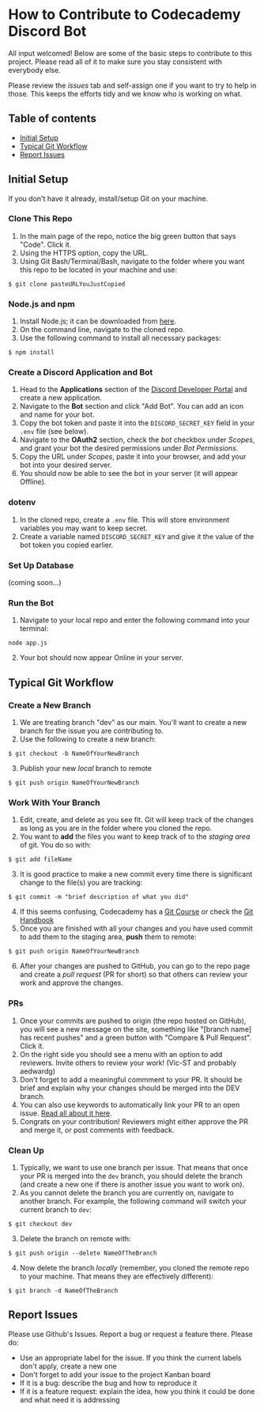 # How to Contribute to Codecademy Discord Bot

All input welcomed! Below are some of the basic steps to contribute to this project. Please read all of it to make sure you stay consistent with everybody else.

Please review the *issues* tab and self-assign one if you want to try to help in those. This keeps the efforts tidy and we know who is working on what.

## Table of contents

* [Initial Setup](#initial-setup)
* [Typical Git Workflow](#typical-git-workflow)
* [Report Issues](#report-issues)

## Initial Setup

If you don't have it already, install/setup Git on your machine.

### Clone This Repo

1. In the main page of the repo, notice the big green button that says "Code". Click it.
2. Using the HTTPS option, copy the URL.
3. Using Git Bash/Terminal/Bash, navigate to the folder where you want this repo to be located in your machine and use:
```
$ git clone pasteURLYouJustCopied
```

### Node.js and npm

1. Install Node.js; it can be downloaded from [here](https://nodejs.org/en/).
2. On the command line, navigate to the cloned repo.
3. Use the following command to install all necessary packages:
```
$ npm install
```

### Create a Discord Application and Bot

1. Head to the **Applications** section of the [Discord Developer Portal](https://discord.com/developers/applications) and create a new application.
2. Navigate to the **Bot** section and click "Add Bot". You can add an icon and name for your bot.
3. Copy the bot token and paste it into the `DISCORD_SECRET_KEY` field in your `.env` file (see below).
4. Navigate to the **OAuth2** section, check the *bot* checkbox under *Scopes*, and grant your bot the desired permissions under *Bot Permissions*.
5. Copy the URL under *Scopes*, paste it into your browser, and add your bot into your desired server.
6. You should now be able to see the bot in your server (it will appear Offline).

### dotenv

1. In the cloned repo, create a `.env` file. This will store environment variables you may want to keep secret.
2. Create a variable named `DISCORD_SECRET_KEY` and give it the value of the bot token you copied earlier.

### Set Up Database

(coming soon...)

### Run the Bot

1. Navigate to your local repo and enter the following command into your terminal:
```
node app.js
```
2. Your bot should now appear Online in your server.

## Typical Git Workflow

### Create a New Branch

1. We are treating branch "dev" as our main. You'll want to create a new branch for the issue you are contributing to.
2. Use the following to create a new branch:
```
$ git checkout -b NameOfYourNewBranch
```
3. Publish your new *local* branch to remote
```
$ git push origin NameOfYourNewBranch
```

### Work With Your Branch

1. Edit, create, and delete as you see fit. Git will keep track of the changes as long as you are in the folder where you cloned the repo.
2. You want to **add** the files you want to keep track of to the *staging area* of git. You do so with:
```
$ git add fileName
```
3. It is good practice to make a new commit every time there is significant change to the file(s) you are tracking:
```
$ git commit -m "brief description of what you did"
```
4. If this seems confusing, Codecademy has a [Git Course](https://www.codecademy.com/learn/learn-git) or check the [Git Handbook](https://guides.github.com/introduction/git-handbook/#basic-git)
5. Once you are finished with all your changes and you have used commit to add them to the staging area, **push** them to remote:
```
$ git push origin NameOfYourNewBranch
```
6. After your changes are pushed to GitHub, you can go to the repo page and create a *pull request* (PR for short) so that others can review your work and approve the changes.

### PRs

1. Once your commits are pushed to origin (the repo hosted on GitHub), you will see a new message on the site, something like "[branch name] has recent pushes" and a green button with "Compare & Pull Request". Click it.
2. On the right side you should see a menu with an option to add reviewers. Invite others to review your work! (Vic-ST and probably aedwardg)
3. Don't forget to add a meaningful commment to your PR. It should be brief and explain why your changes should be merged into the DEV branch. 
4. You can also use keywords to automatically link your PR to an open issue. [Read all about it here](https://docs.github.com/en/github/managing-your-work-on-github/linking-a-pull-request-to-an-issue).
5. Congrats on your contribution! Reviewers might either approve the PR and merge it, or post comments with feedback.

### Clean Up

1. Typically, we want to use one branch per issue. That means that once your PR is merged into the `dev` branch, you should delete the branch (and create a new one if there is another issue you want to work on).
2. As you cannot delete the branch you are currently on, navigate to another branch. For example, the following command will switch your current branch to `dev`:
```
$ git checkout dev
```
3. Delete the branch on remote with:
```
$ git push origin --delete NameOfTheBranch
```
4. Now delete the branch *locally* (remember, you cloned the remote repo to your machine. That means they are effectively different):
```
$ git branch -d NameOfTheBranch
```

## Report Issues

Please use Github's Issues. Report a bug or request a feature there. Please do:
* Use an appropriate label for the issue. If you think the current labels don't apply, create a new one
* Don't forget to add your issue to the project Kanban board
* If it is a bug: describe the bug and how to reproduce it
* If it is a feature request: explain the idea, how you think it could be done and what need it is addressing